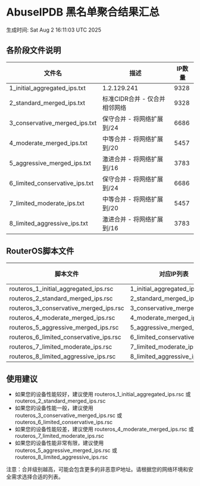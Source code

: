 # AbuseIPDB 黑名单聚合结果汇总
生成时间: Sat Aug  2 16:11:03 UTC 2025

## 各阶段文件说明

| 文件名 | 描述 | IP数量 |
|--------|------|--------|
| 1_initial_aggregated_ips.txt | 1.2.129.241 | 9328 |
| 2_standard_merged_ips.txt | 标准CIDR合并 - 仅合并相邻网络 | 9328 |
| 3_conservative_merged_ips.txt | 保守合并 - 将网络扩展到/24 | 6686 |
| 4_moderate_merged_ips.txt | 中等合并 - 将网络扩展到/20 | 5457 |
| 5_aggressive_merged_ips.txt | 激进合并 - 将网络扩展到/16 | 3783 |
| 6_limited_conservative_ips.txt | 保守合并 - 将网络扩展到/24 | 6686 |
| 7_limited_moderate_ips.txt | 中等合并 - 将网络扩展到/20 | 5457 |
| 8_limited_aggressive_ips.txt | 激进合并 - 将网络扩展到/16 | 3783 |

## RouterOS脚本文件

| 脚本文件 | 对应IP列表 | IP数量 |
|----------|------------|--------|
| routeros_1_initial_aggregated_ips.rsc | 1_initial_aggregated_ips.txt | 9328 |
| routeros_2_standard_merged_ips.rsc | 2_standard_merged_ips.txt | 9328 |
| routeros_3_conservative_merged_ips.rsc | 3_conservative_merged_ips.txt | 6686 |
| routeros_4_moderate_merged_ips.rsc | 4_moderate_merged_ips.txt | 5457 |
| routeros_5_aggressive_merged_ips.rsc | 5_aggressive_merged_ips.txt | 3783 |
| routeros_6_limited_conservative_ips.rsc | 6_limited_conservative_ips.txt | 6686 |
| routeros_7_limited_moderate_ips.rsc | 7_limited_moderate_ips.txt | 5457 |
| routeros_8_limited_aggressive_ips.rsc | 8_limited_aggressive_ips.txt | 3783 |

## 使用建议

- 如果您的设备性能较好，建议使用 routeros_1_initial_aggregated_ips.rsc 或 routeros_2_standard_merged_ips.rsc
- 如果您的设备性能一般，建议使用 routeros_3_conservative_merged_ips.rsc 或 routeros_6_limited_conservative_ips.rsc
- 如果您的设备性能较差，建议使用 routeros_4_moderate_merged_ips.rsc 或 routeros_7_limited_moderate_ips.rsc
- 如果您的设备性能非常有限，建议使用 routeros_5_aggressive_merged_ips.rsc 或 routeros_8_limited_aggressive_ips.rsc

注意：合并级别越高，可能会包含更多的非恶意IP地址。请根据您的网络环境和安全需求选择合适的列表。
